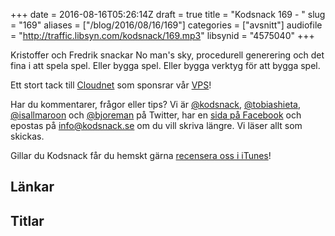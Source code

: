 +++
date = 2016-08-16T05:26:14Z
draft = true
title = "Kodsnack 169 - "
slug = "169"
aliases = ["/blog/2016/08/16/169"]
categories = ["avsnitt"]
audiofile = "http://traffic.libsyn.com/kodsnack/169.mp3"
libsynid = "4575040"
+++

Kristoffer och Fredrik snackar No man's sky, procedurell generering och det fina i att spela spel. Eller bygga spel. Eller bygga verktyg för att bygga spel.

Ett stort tack till [Cloudnet](http://www.cloudnet.se) som sponsrar vår [VPS](http://en.wikipedia.org/wiki/Virtual_private_server)!

Har du kommentarer, frågor eller tips? Vi är [@kodsnack](https://www.twitter.com/kodsnack), [@tobiashieta](https://www.twitter.com/tobiashieta), [@isallmaroon](https://www.twitter.com/isallmaroon) och [@bjoreman](https://www.twitter.com/bjoreman) på Twitter, har en [sida på Facebook](https://www.facebook.com/kodsnack) och epostas på [info@kodsnack.se](mailto:info@kodsnack.se) om du vill skriva längre. Vi läser allt som skickas.

Gillar du Kodsnack får du hemskt gärna [recensera oss i iTunes](http://itunes.apple.com/se/podcast/kodsnack/id561631498?l=en)!

## Länkar ##

## Titlar ##
